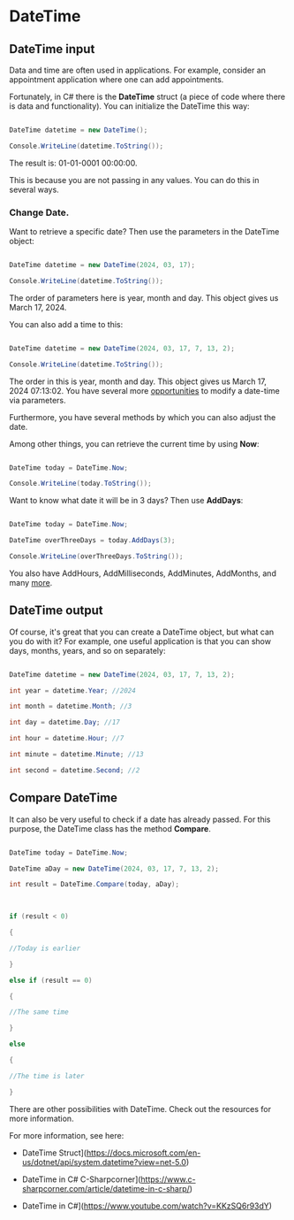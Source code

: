 # DateTime

  

## DateTime input

  

Data and time are often used in applications. For example, consider an appointment application where one can add appointments.

  

Fortunately, in C# there is the **DateTime** struct (a piece of code where there is data and functionality). You can initialize the DateTime this way:

  

```cs  

DateTime datetime = new DateTime();  

Console.WriteLine(datetime.ToString());  

```

  

The result is: 01-01-0001 00:00:00.  

This is because you are not passing in any values. You can do this in several ways.

  

### Change Date.

  

Want to retrieve a specific date? Then use the parameters in the DateTime object:  

```cs  

DateTime datetime = new DateTime(2024, 03, 17);  

Console.WriteLine(datetime.ToString());  

```  

The order of parameters here is year, month and day. This object gives us March 17, 2024.

  

You can also add a time to this:  

```cs  

DateTime datetime = new DateTime(2024, 03, 17, 7, 13, 2);  

Console.WriteLine(datetime.ToString());  

```  

The order in this is year, month and day. This object gives us March 17, 2024 07:13:02. You have several more [opportunities](https://docs.microsoft.com/en-us/dotnet/api/system.datetime.-ctor?view=net-5.0) to modify a date-time via parameters.

  

Furthermore, you have several methods by which you can also adjust the date.

  

Among other things, you can retrieve the current time by using **Now**:

  

```cs  

DateTime today = DateTime.Now;  

Console.WriteLine(today.ToString());  

```

  

Want to know what date it will be in 3 days? Then use **AddDays**:

  

```cs  

DateTime today = DateTime.Now;  

DateTime overThreeDays = today.AddDays(3);  

Console.WriteLine(overThreeDays.ToString());  

```

You also have AddHours, AddMilliseconds, AddMinutes, AddMonths, and many [more](https://docs.microsoft.com/en-us/dotnet/api/system.datetime.add?view=net-5.0).

  

  

## DateTime output

  

Of course, it's great that you can create a DateTime object, but what can you do with it? For example, one useful application is that you can show days, months, years, and so on separately:

```cs

DateTime datetime = new DateTime(2024, 03, 17, 7, 13, 2);

int year = datetime.Year; //2024

int month = datetime.Month; //3

int day = datetime.Day; //17

int hour = datetime.Hour; //7

int minute = datetime.Minute; //13  

int second = datetime.Second; //2  

```

  

## Compare DateTime  

It can also be very useful to check if a date has already passed. For this purpose, the DateTime class has the method **Compare**.

  

```cs

DateTime today = DateTime.Now;

DateTime aDay = new DateTime(2024, 03, 17, 7, 13, 2);

int result = DateTime.Compare(today, aDay);

  

if (result < 0)  

{

//Today is earlier

}

else if (result == 0)

{

//The same time

}

else  

{

//The time is later

}

```

  

There are other possibilities with DateTime. Check out the resources for more information.

  

For more information, see here:

- DateTime Struct](https://docs.microsoft.com/en-us/dotnet/api/system.datetime?view=net-5.0)  

- DateTime in C# C-Sharpcorner](https://www.c-sharpcorner.com/article/datetime-in-c-sharp/)

- DateTime in C#](https://www.youtube.com/watch?v=KKzSQ6r93dY)